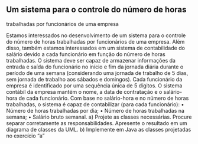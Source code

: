 ## Um sistema para o controle do número de horas
trabalhadas por funcionários de uma empresa

Estamos interessados no desenvolvimento de um sistema para o controle do número de horas
trabalhadas por funcionários de uma empresa. Além disso, também estamos interessados em
um sistema de contabilidade do salário devido a cada funcionário em função do número de
horas trabalhadas.
O sistema deve ser capaz de armazenar informações da entrada e saída do funcionário no início
e fim da jornada diária durante o período de uma semana (considerando uma jornada de
trabalho de 5 dias, sem jornada de trabalho aos sábados e domingos).
Cada funcionário da empresa é identificado por uma sequência única de 5 dígitos. O sistema
contábil da empresa mantém o nome, a data de contratação e o salário-hora de cada
funcionário. Com base no salário-hora e no número de horas trabalhadas, o sistema é capaz de
contabilizar (para cada funcionário):
• Número de horas trabalhadas por dia;
• Número de horas trabalhadas na semana;
• Salário bruto semanal.
a) Projete as classes necessárias. Procure separar corretamente as responsabilidades. Apresente
o resultado em um diagrama de classes da UML.
b) Implemente em Java as classes projetadas no exercício “a”
